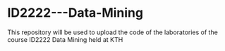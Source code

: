 # ID2222---Data-Mining
This repository will be used to upload the code of the laboratories of the course ID2222 Data Mining held at KTH
